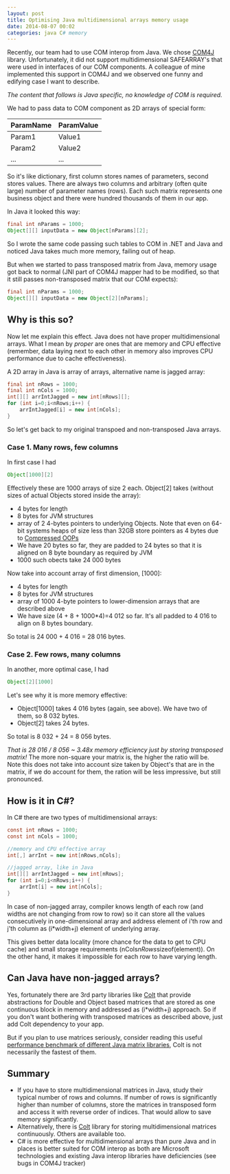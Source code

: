 ```yaml
---
layout: post
title: Optimising Java multidimensional arrays memory usage
date: 2014-08-07 00:02
categories: java C# memory
---
```

Recently, our team had to use COM interop from Java. We chose [COM4J](https://github.com/kohsuke/com4j) library. Unfortunately, it did not support multidimensional SAFEARRAY's that were used in interfaces of our COM components. A colleague of mine implemented this support in COM4J and we observed one funny and edifying case I want to describe.

*The content that follows is Java specific, no knowledge of COM is required.*

We had to pass data to COM component as 2D arrays of special form:

ParamName|ParamValue
---------|----------
Param1	 | Value1
Param2	 | Value2
...		   | ...

So it's like dictionary, first column stores names of parameters, second stores values. There are always two columns and arbitrary (often quite large) number of parameter names (rows). Each such matrix represents one business object and there were hundred thousands of them in our app.

In Java it looked this way:

```java
final int nParams = 1000;
Object[][] inputData = new Object[nParams][2];
```

So I wrote the same code passing such tables to COM in .NET and Java and noticed Java takes much more memory, failing out of heap.

But when we started to pass transposed matrix from Java, memory usage got back to normal (JNI part of COM4J mapper had to be modified, so that it still passes non-transposed matrix that our COM expects):

```java
final int nParams = 1000;
Object[][] inputData = new Object[2][nParams];
```

## Why is this so?

Now let me explain this effect. Java does not have proper multidimensional arrays. What I mean by *proper* are ones that are memory and CPU effective (remember, data laying next to each other in memory also improves CPU performance due to cache effectiveness).

A 2D array in Java is array of arrays, alternative name is jagged array:

```java
final int nRows = 1000;
final int nCols = 1000;
int[][] arrIntJagged = new int[nRows][];
for (int i=0;i<nRows;i++) {
	arrIntJagged[i] = new int[nCols];
}
```


So let's get back to my original transpoed and non-transposed Java arrays.

### Case 1. Many rows, few columns
In first case I had

```java
Object[1000][2]
```

Effectively these are 1000 arrays of size 2 each.
Object[2] takes (without sizes of actual Objects stored inside the array):

* 4 bytes for length
* 8 bytes for JVM structures
* array of 2 4-bytes pointers to underlying Objects. Note that even on 64-bit systems heaps of size less than 32GB store pointers as 4 bytes due to [Compressed OOPs](https://wikis.oracle.com/display/HotSpotInternals/CompressedOops)
* We have 20 bytes so far, they are padded to 24 bytes so that it is aligned on 8 byte boundary as required by JVM
* 1000 such obects take 24 000 bytes

Now take into account array of first dimension, [1000]:

* 4 bytes for length
* 8 bytes for JVM structures
* array of 1000 4-byte pointers to lower-dimension arrays that are described above
* We have size (4 + 8 + 1000*4)=4 012 so far. It's all padded to 4 016 to align on 8 bytes boundary.

So total is 24 000 + 4 016 = 28 016 bytes.

### Case 2. Few rows, many columns

In another, more optimal case, I had

```java
Object[2][1000]
```

Let's see why it is more memory effective:

* Object[1000] takes 4 016 bytes (again, see above). We have two of them, so 8 032 bytes.
* Object[2] takes 24 bytes.


So total is 8 032 + 24 = 8 056 bytes.

*That is 28 016 / 8 056 ~ 3.48x memory efficiency just by storing transposed matrix!*
The more non-square your matrix is, the higher the ratio will be. Note this does not take into account size taken by Object's that are in the matrix, if we do account for them, the ration will be less impressive, but still pronounced.

## How is it in C#?

In C# there are two types of multidimensional arrays:

```C#
const int nRows = 1000;
const int nCols = 1000;

//memory and CPU effective array
int[,] arrInt = new int[nRows,nCols];

//jagged array, like in Java
int[][] arrIntJagged = new int[nRows];
for (int i=0;i<nRows;i++) {
	arrInt[i] = new int[nCols];
}
```
In case of non-jagged array, compiler knows length of each row (and widths are not changing from row to row) so it can store all the values consecutively in one-dimensional array and address element of i'th row and j'th column as (i*width+j) element of underlying array.

This gives better data locality (more chance for the data to get to CPU cache) and small storage requirements (nCols*nRows*sizeof(element)). On the other hand, it makes it impossible for each row to have varying length.

## Can Java have non-jagged arrays?

Yes, fortunately there are 3rd party libraries like [Colt](http://acs.lbl.gov/ACSSoftware/colt/api/cern/colt/matrix/package-summary.html#Overview) that provide abstractions for Double and Object based matrices that are stored as one continuous block in memory and addressed as (i*width+j) approach. So if you don't want bothering with transposed matrices as described above, just add Colt dependency to your app.

But if you plan to use matrices seriously, consider reading this useful [performance benchmark of different Java matrix libraries](https://code.google.com/p/java-matrix-benchmark/wiki/RuntimeCorei7v2600_2013_10), Colt is not necessarily the fastest of them.

## Summary

* If you have to store multidimensional matrices in Java, study their typical number of rows and columns. If number of rows is significantly higher than number of columns, store the matrices in transposed form and access it with reverse order of indices. That would allow to save memory significantly.
* Alternatively, there is [Colt](http://acs.lbl.gov/ACSSoftware/colt/api/cern/colt/matrix/package-summary.html#Overview) library for storing multidimensional matrices continuously. Others are available too.
* C# is more effective for multidimensional arrays than pure Java and in places is better suited for COM interop as both are Microsoft technologies and existing Java interop libraries have deficiencies (see bugs in COM4J tracker)
